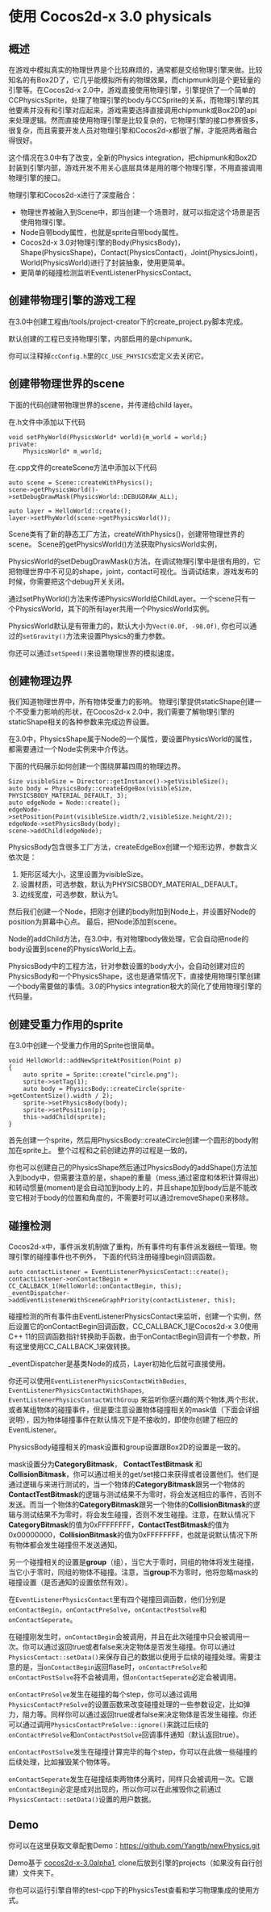 # 使用 Cocos2d-x 3.0 physicals

## 概述

在游戏中模拟真实的物理世界是个比较麻烦的，通常都是交给物理引擎来做。比较知名的有Box2D了，它几乎能模拟所有的物理效果，而chipmunk则是个更轻量的引擎等。在Cocos2d-x 2.0中，游戏直接使用物理引擎，引擎提供了一个简单的CCPhysicsSprite，处理了物理引擎的body与CCSprite的关系，而物理引擎的其他要素并没有和引擎对应起来，游戏需要选择直接调用chipmunk或Box2D的api来处理逻辑。然而直接使用物理引擎是比较复杂的，它物理引擎的接口参赛很多，很复杂，而且需要开发人员对物理引擎和Cocos2d-x都很了解，才能把两者融合得很好。

这个情况在3.0中有了改变，全新的Physics integration，把chipmunk和Box2D封装到引擎内部，游戏开发不用关心底层具体是用的哪个物理引擎，不用直接调用物理引擎的接口。

物理引擎和Cocos2d-x进行了深度融合：

* 物理世界被融入到Scene中，即当创建一个场景时，就可以指定这个场景是否使用物理引擎。
* Node自带body属性，也就是sprite自带body属性。
* Cocos2d-x 3.0对物理引擎的Body(PhysicsBody)，Shape(PhysicsShape)，Contact(PhysicsContact)，Joint(PhysicsJoint)，World(PhysicsWorld)进行了封装抽象，使用更简单。
* 更简单的碰撞检测监听EventListenerPhysicsContact。

## 创建带物理引擎的游戏工程

在3.0中创建工程由/tools/project-creator下的create_project.py脚本完成。

默认创建的工程已支持物理引擎，内部启用的是chipmunk。

你可以注释掉`ccConfig.h`里的`CC_USE_PHYSICS`宏定义去关闭它。

## 创建带物理世界的scene

下面的代码创建带物理世界的scene，并传递给child layer。

在.h文件中添加以下代码


```
void setPhyWorld(PhysicsWorld* world){m_world = world;}
private:
    PhysicsWorld* m_world;

```

在.cpp文件的createScene方法中添加以下代码

```
auto scene = Scene::createWithPhysics();
scene->getPhysicsWorld()->setDebugDrawMask(PhysicsWorld::DEBUGDRAW_ALL);

auto layer = HelloWorld::create();
layer->setPhyWorld(scene->getPhysicsWorld());
```

Scene类有了新的静态工厂方法，createWithPhysics()，创建带物理世界的scene。
Scene的getPhysicsWorld()方法获取PhysicsWorld实例，

PhysicsWorld的setDebugDrawMask()方法，在调试物理引擎中是很有用的，它把物理世界中不可见的shape，joint，contact可视化。当调试结束，游戏发布的时候，你需要把这个debug开关关闭。

通过setPhyWorld()方法来传递PhysicsWorld给ChildLayer。一个scene只有一个PhysicsWorld，其下的所有layer共用一个PhysicsWorld实例。

PhysicsWorld默认是有带重力的，默认大小为`Vect(0.0f, -98.0f)`, 你也可以通过的`setGravity()`方法来设置Physics的重力参数。

你还可以通过`setSpeed()`来设置物理世界的模拟速度。


## 创建物理边界

我们知道物理世界中，所有物体受重力的影响。
物理引擎提供staticShape创建一个不受重力影响的形状，在Cocos2d-x 2.0中，我们需要了解物理引擎的staticShape相关的各种参数来完成边界设置。

在3.0中，PhysicsShape属于Node的一个属性，要设置PhysicsWorld的属性，都需要通过一个Node实例来中介传达。

下面的代码展示如何创建一个围绕屏幕四周的物理边界。

```
Size visibleSize = Director::getInstance()->getVisibleSize();
auto body = PhysicsBody::createEdgeBox(visibleSize, PHYSICSBODY_MATERIAL_DEFAULT, 3);
auto edgeNode = Node::create();
edgeNode->setPosition(Point(visibleSize.width/2,visibleSize.height/2));
edgeNode->setPhysicsBody(body);
scene->addChild(edgeNode);
```

PhysicsBody包含很多工厂方法，createEdgeBox创建一个矩形边界，参数含义依次是：

1. 矩形区域大小，这里设置为visibleSize。
2. 设置材质，可选参数，默认为PHYSICSBODY_MATERIAL_DEFAULT。
3. 边线宽度，可选参数，默认为1。

然后我们创建一个Node，把刚才创建的body附加到Node上，并设置好Node的position为屏幕中心点。
最后，把Node添加到scene。

Node的addChild方法，在3.0中，有对物理body做处理，它会自动把node的body设置到scene的PhysicsWorld上去。

PhysicsBody中的工程方法，针对参数设置的body大小，会自动创建对应的PhysicsBody和一个PhysicsShape，这也是通常情况下，直接使用物理引擎创建一个body需要做的事情。3.0的Physics integration极大的简化了使用物理引擎的代码量。

## 创建受重力作用的sprite

在3.0中创建一个受重力作用的Sprite也很简单。

```
void HelloWorld::addNewSpriteAtPosition(Point p)
{
    auto sprite = Sprite::create("circle.png");
	sprite->setTag(1);
	auto body = PhysicsBody::createCircle(sprite->getContentSize().width / 2);
    sprite->setPhysicsBody(body);
    sprite->setPosition(p);
	this->addChild(sprite);
}
```

首先创建一个sprite，然后用PhysicsBody::createCircle创建一个圆形的body附加在sprite上。
整个过程和之前创建边界的过程是一致的。

你也可以创建自己的PhysicsShape然后通过PhysicsBody的addShape()方法加入到body中，但需要注意的是，shape的重量（mess,通过密度和体积计算得出）和转动惯量(moment)是会自动加到body上的，并且shape加到body后是不能改变它相对于body的位置和角度的，不需要时可以通过removeShape()来移除。

## 碰撞检测

Cocos2d-x中，事件派发机制做了重构，所有事件均有事件派发器统一管理。物理引擎的碰撞事件也不例外，
下面的代码注册碰撞begin回调函数。

```
auto contactListener = EventListenerPhysicsContact::create();
contactListener->onContactBegin = CC_CALLBACK_1(HelloWorld::onContactBegin, this);
_eventDispatcher->addEventListenerWithSceneGraphPriority(contactListener, this);
```

碰撞检测的所有事件由EventListenerPhysicsContact来监听，创建一个实例，然后设置它的onContactBegin回调函数，CC_CALLBACK_1是Cocos2d-x 3.0使用C++ 11的回调函数指针转换助手函数，由于onContactBegin回调有一个参数，所有这里使用CC_CALLBACK_1来做转换。

_eventDispatcher是基类Node的成员，Layer初始化后就可直接使用。

你还可以使用`EventListenerPhysicsContactWithBodies`, `EventListenerPhysicsContactWithShapes`, `EventListenerPhysicsContactWithGroup` 来监听你感兴趣的两个物体,两个形状，或者某组物体的碰撞事件，但是要注意设置物体碰撞相关的mask值（下面会详细说明），因为物体碰撞事件在默认情况下是不接收的，即使你创建了相应的EventListener。

PhysicsBody碰撞相关的mask设置和group设置跟Box2D的设置是一致的。

mask设置分为**CategoryBitmask**， **ContactTestBitmask** 和 **CollisionBitmask**，你可以通过相关的get/set接口来获得或者设置他们。他们是通过逻辑与来进行测试的，当一个物体的**CategoryBitmask**跟另一个物体的**ContactTestBitmask**的逻辑与测试结果不为零时，将会发送相应的事件，否则不发送。而当一个物体的**CategoryBitmask**跟另一个物体的**CollisionBitmask**的逻辑与测试结果不为零时，将会发生碰撞，否则不发生碰撞。注意，在默认情况下**CategoryBitmask**的值为0xFFFFFFFF，**ContactTestBitmask**的值为0x00000000，**CollisionBitmask**的值为0xFFFFFFFF，也就是说默认情况下所有物体都会发生碰撞但不发送通知。

另一个碰撞相关的设置是**group**（组），当它大于零时，同组的物体将发生碰撞，当它小于零时，同组的物体不碰撞。注意，当**group**不为零时，他将忽略mask的碰撞设置（是否通知的设置依然有效）。

在`EventListenerPhysicsContact`里有四个碰撞回调函数，他们分别是`onContactBegin`，`onContactPreSolve`，`onContactPostSolve`和`onContactSeperate`。

在碰撞刚发生时，`onContactBegin`会被调用，并且在此次碰撞中只会被调用一次。你可以通过返回true或者false来决定物体是否发生碰撞。你可以通过`PhysicsContact::setData()`来保存自己的数据以便用于后续的碰撞处理。需要注意的是，当`onContactBegin`返回flase时，`onContactPreSolve`和`onContactPostSolve`将不会被调用，但`onContactSeperate`必定会被调用。

`onContactPreSolve`发生在碰撞的每个step，你可以通过调用`PhysicsContactPreSolve`的设置函数来改变碰撞处理的一些参数设定，比如弹力，阻力等。同样你可以通过返回true或者false来决定物体是否发生碰撞。你还可以通过调用`PhysicsContactPreSolve::ignore()`来跳过后续的`onContactPreSolve`和`onContactPostSolve`回调事件通知（默认返回true）。

`onContactPostSolve`发生在碰撞计算完毕的每个step，你可以在此做一些碰撞的后续处理，比如摧毁某个物体等。

`onContactSeperate`发生在碰撞结束两物体分离时，同样只会被调用一次。它跟`onContactBegin`必定是成对出现的，所以你可以在此摧毁你之前通过`PhysicsContact::setData()`设置的用户数据。

## Demo

你可以在这里获取文章配套Demo：<https://github.com/Yangtb/newPhysics.git>

Demo基于 [cocos2d-x-3.0alpha1](http://cdn.cocos2d-x.org/cocos2d-x-3.0alpha1.zip), clone后放到引擎的projects（如果没有自行创建）文件夹下。

你也可以运行引擎自带的test-cpp下的PhysicsTest查看和学习物理集成的使用方式。
